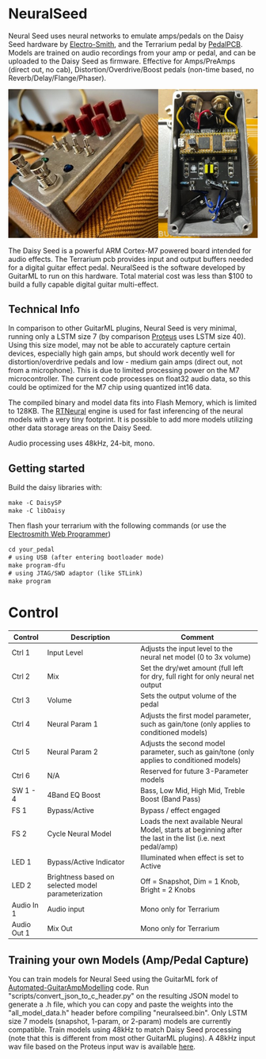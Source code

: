 # NeuralSeed

Neural Seed uses neural networks to emulate amps/pedals on the Daisy Seed hardware by [Electro-Smith](https://www.electro-smith.com/), and the Terrarium
pedal by [PedalPCB](https://www.pedalpcb.com/product/pcb351/). Models are trained on audio recordings from your amp or pedal, and can be uploaded to the Daisy Seed
as firmware. Effective for Amps/PreAmps (direct out, no cab), Distortion/Overdrive/Boost pedals (non-time based, no Reverb/Delay/Flange/Phaser).

![app](https://github.com/GuitarML/NeuralSeed/blob/main/neuralseed.jpg)

The Daisy Seed is a powerful ARM Cortex-M7 powered board intended for audio effects. The Terrarium pcb provides input and output buffers needed 
for a digital guitar effect pedal. NeuralSeed is the software developed by GuitarML to run on this hardware. Total material cost was less than $100
to build a fully capable digital guitar multi-effect.

## Technical Info
In comparison to other GuitarML plugins, Neural Seed is very minimal, running only a LSTM size 7 (by comparison
[Proteus](https://github.com/GuitarML/Proteus) uses LSTM size 40). Using this size model, may not be able to accurately capture certain devices, especially
high gain amps, but should work decently well for distortion/overdrive pedals and low - medium gain amps (direct out, not
from a microphone). This is due to limited processing power on the M7 microcontroller. The current code processes on
float32 audio data, so this could be optimized for the M7 chip using quantized int16 data. 

The compiled binary and model data fits into Flash Memory, which is limited to 128KB. The [RTNeural](https://github.com/jatinchowdhury18/RTNeural)
engine is used for fast inferencing of the neural models with a very tiny footprint.  It is possible to add more models utilizing other data storage 
areas on the Daisy Seed.

Audio processing uses 48kHz, 24-bit, mono.

## Getting started
Build the daisy libraries with:
```
make -C DaisySP
make -C libDaisy
```

Then flash your terrarium with the following commands (or use the [Electrosmith Web Programmer](https://electro-smith.github.io/Programmer/))
```
cd your_pedal
# using USB (after entering bootloader mode)
make program-dfu
# using JTAG/SWD adaptor (like STLink)
make program
```

# Control

| Control | Description | Comment |
| --- | --- | --- |
| Ctrl 1 | Input Level | Adjusts the input level to the neural net model (0 to 3x volume) |
| Ctrl 2 | Mix | Set the dry/wet amount (full left for dry, full right for only neural net output |
| Ctrl 3 | Volume | Sets the output volume of the pedal |
| Ctrl 4 | Neural Param 1 | Adjusts the first model parameter, such as gain/tone (only applies to conditioned models) |
| Ctrl 5 | Neural Param 2 | Adjusts the second model parameter, such as gain/tone (only applies to conditioned models)  |
| Ctrl 6 | N/A | Reserved for future 3-Parameter models |
| SW 1 - 4 | 4Band EQ Boost | Bass, Low Mid, High Mid, Treble Boost (Band Pass) |
| FS 1 | Bypass/Active | Bypass / effect engaged |
| FS 2 | Cycle Neural Model | Loads the next available Neural Model, starts at beginning after the last in the list (i.e. next pedal/amp) |
| LED 1 | Bypass/Active Indicator |Illuminated when effect is set to Active |
| LED 2 | Brightness based on selected model parameterization | Off = Snapshot, Dim = 1 Knob, Bright = 2 Knobs |
| Audio In 1 | Audio input | Mono only for Terrarium |
| Audio Out 1 | Mix Out | Mono only for Terrarium |

## Training your own Models (Amp/Pedal Capture)

You can train models for Neural Seed using the GuitarML fork of [Automated-GuitarAmpModelling](https://github.com/GuitarML/Automated-GuitarAmpModelling) code.
Run "scripts/convert_json_to_c_header.py" on the resulting JSON model to generate a .h file, which you can copy and paste the weights into the "all_model_data.h" header before
compiling "neuralseed.bin". Only LSTM size 7 models (snapshot, 1-param, or 2-param) models are currently compatible. Train models using 48kHz to match Daisy Seed processing 
(note that this is different from most other GuitarML plugins). A 48kHz input wav file based on the Proteus input wav is available [here]().
